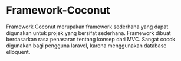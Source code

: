 # Framework-Coconut
Framework Coconut merupakan framework sederhana yang dapat digunakan untuk projek yang bersifat sederhana. Framework dibuat berdasarkan rasa penasaran tentang konsep dari MVC. Sangat cocok digunakan bagi pengguna laravel, karena menggunakan database elloquent.
